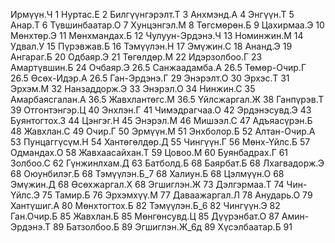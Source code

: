 Ирмүүн.Ч 1
Нуртас.Е 2
Билгүүнгэрэлт.Т 3
Анхмэнд.А 4
Энгүүн.Т 5
Анар.Т 6
Түвшинбаатар.О 7
Хунцэнгэл.М 8
Төгсмөрөн.Б 9
Цахирмаа.Э 10
Мөнхтөр.Э 11
Мөнхмандах.Б 12
Чулуун-Эрдэнэ.Ч 13
Номинжин.М 14
Удвал.У 15
Пүрэвжав.Б 16
Тэмүүлэн.Н 17
Эмүжин.С 18
Ананд.Э 19
Ангараг.Б 20
Одбаяр.Э 21
Төгөлдөр.М 22
Идэрзолбоо.Г 23
Амартүвшин.Б 24
Очбаяр.Э 26.5
Санжаадамба.А 26.5
Төмөр-Очир.Г 26.5
Өсөх-Идэр.А 26.5
Ган-Эрдэнэ.Г 29
Энэрэлт.О 30
Эрхэс.Т 31
Эрхэм.М 32
Нанзаддорж.Э 33
Энэрэл.О 34
Нинжин.С 35
Амарбаясгалан.А 36.5
Жавхлантөгс.М 36.5
Үйлсжаргал.Ж 38
Ганпүрэв.Т 39
Отгонтэнгэр.Ц 40
Энхлэн.Г 41
Чимэдрагчаа.О 42
Эрдэнэсувд.Э 43
Буянтогтох.З 44
Цэнгэг.Н 45
Энэрэл.М 46
Мишээл.С 47
Адъяасүрэн.Б 48
Жавхлан.С 49
Очир.Г 50
Эрмүүн.М 51
Энхболор.Б 52
Алтан-Очир.А 53
Пунцаггүсүм.Н 54
Хантөгөлдөр.Д 55
Чингүүн.Г 56
Мөнх-Үйлс.Б 57
Одмандах.О 58
Жавхаасайхан.Т 59
Цовоо.М 60
Буянбадрах.Г 61
Золбоо.С 62
Гүнжинлхам.Д 63
Батболд.Б 68
Баярбат.Б 68
Лхагвадорж.Э 68
Оюунбилэг.Б 68
Тэмүүлэн.Б_7 68
Халиун.Б 68
Цэлмүүн.О 68
Эмүжин.Д 68
Өсөхжаргал.Х 68
Эгшиглэн.Ж 73
Дэлгэрмаа.Т 74
Чин-Үйлс.Э 75
Тамир.Б 76
Эрхэмхүү.М 77
Даваажаргал.Л 78
Анударь.О 79
Хантүшиг.А 80
Мөнхтогтох.Б 82
Тэмүүлэн.Б_6 82
Чингүүн.Э 82
Ган.Очир.Б 85
Жавхлан.Б 85
Мөнгөнсувд.Ц 85
Дүүрэнбат.О 87
Амин-Эрдэнэ.Т 89
Батзолбоо.Б 89
Эгшиглэн.Ж_6д 89
Хүсэлбаатар.Б 91

